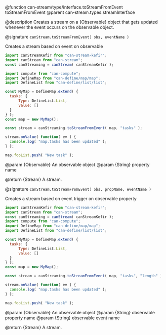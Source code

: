 @function can-stream/type/interface.toStreamFromEvent toStreamFromEvent
@parent can-stream.types.streamInterface

@description Creates a stream on a {Observable} object that gets updated whenever the event occurs on the observable object.

@signature `canStream.toStreamFromEvent( obs, eventName )`

  Creates a stream based on event on observable

  ```js
import canStreamKefir from "can-stream-kefir";
import canStream from "can-stream";
const canStreaming = canStream( canStreamKefir );

import compute from "can-compute";
import DefineMap from "can-define/map/map";
import DefineList from "can-define/list/list";

const MyMap = DefineMap.extend( {
	tasks: {
		Type: DefineList.List,
		value: []
	}
} );
const map = new MyMap();

const stream = canStreaming.toStreamFromEvent( map, "tasks" );

stream.onValue( function( ev ) {
	console.log( "map.tasks has been updated" );
} );

map.fooList.push( "New task" );
```

  @param {Observable} An observable object
  @param {String} property name

  @return {Stream} A stream.


@signature `canStream.toStreamFromEvent( obs, propName, eventName )`

  Creates a stream based on event trigger on observable property

  ```js
import canStreamKefir from "can-stream-kefir";
import canStream from "can-stream";
const canStreaming = canStream( canStreamKefir );
import compute from "can-compute";
import DefineMap from "can-define/map/map";
import DefineList from "can-define/list/list";

const MyMap = DefineMap.extend( {
	tasks: {
		Type: DefineList.List,
		value: []
	}
} );
const map = new MyMap();

const stream = canStreaming.toStreamFromEvent( map, "tasks", "length" );

stream.onValue( function( ev ) {
	console.log( "map.tasks has been updated" );
} );

map.fooList.push( "New task" );
```

  @param {Observable} An observable object
  @param {String} observable property name
  @param {String} observable event name

  @return {Stream} A stream.
